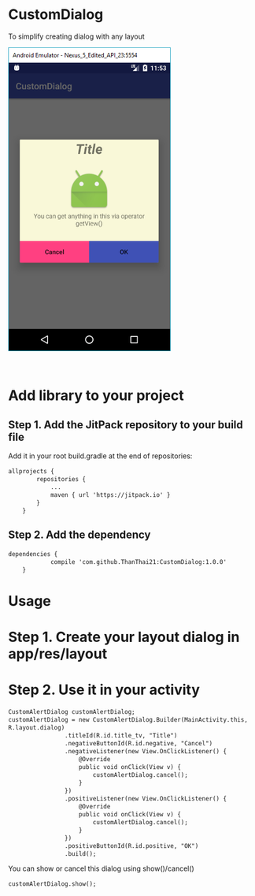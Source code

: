 # CustomDialog
To simplify creating dialog with any layout

![alt_text](https://github.com/ThanThai21/CustomDialog/blob/master/screenshot.PNG)

<br/>

# Add library to your project
## Step 1. Add the JitPack repository to your build file
Add it in your root build.gradle at the end of repositories:
```
allprojects {
		repositories {
			...
			maven { url 'https://jitpack.io' }
		}
	}
```



## Step 2. Add the dependency

```
dependencies {
	        compile 'com.github.ThanThai21:CustomDialog:1.0.0'
	}
```

# Usage
# Step 1. Create your layout dialog in app/res/layout
# Step 2. Use it in your activity
```
CustomAlertDialog customAlertDialog;
customAlertDialog = new CustomAlertDialog.Builder(MainActivity.this, R.layout.dialog)
                .titleId(R.id.title_tv, "Title")
                .negativeButtonId(R.id.negative, "Cancel")
                .negativeListener(new View.OnClickListener() {
                    @Override
                    public void onClick(View v) {
                        customAlertDialog.cancel();
                    }
                })
                .positiveListener(new View.OnClickListener() {
                    @Override
                    public void onClick(View v) {
                        customAlertDialog.cancel();
                    }
                })
                .positiveButtonId(R.id.positive, "OK")
                .build();
```

You can show or cancel this dialog using show()/cancel()
```
customAlertDialog.show();
```

